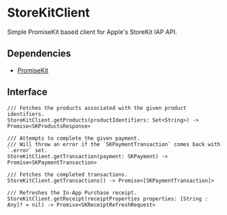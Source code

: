 # StoreKitClient

Simple PromiseKit based client for Apple's StoreKit IAP API.

## Dependencies

- [PromiseKit](https://github.com/mxcl/PromiseKit/)

## Interface

```
/// Fetches the products associated with the given product identifiers.
StoreKitClient.getProducts(productIdentifiers: Set<String>) -> Promise<SKProductsResponse>

/// Attempts to complete the given payment.
/// Will throw an error if the `SKPaymentTransaction` comes back with `.error` set.
StoreKitClient.getTransaction(payment: SKPayment) -> Promise<SKPaymentTransaction>

/// Fetches the completed transactions.
StoreKitClient.getTransactions() -> Promise<[SKPaymentTransaction]>

/// Refreshes the In-App Purchase receipt.
StoreKitClient.getReceipt(receiptProperties properties: [String : Any]? = nil) -> Promise<SKReceiptRefreshRequest>
```

